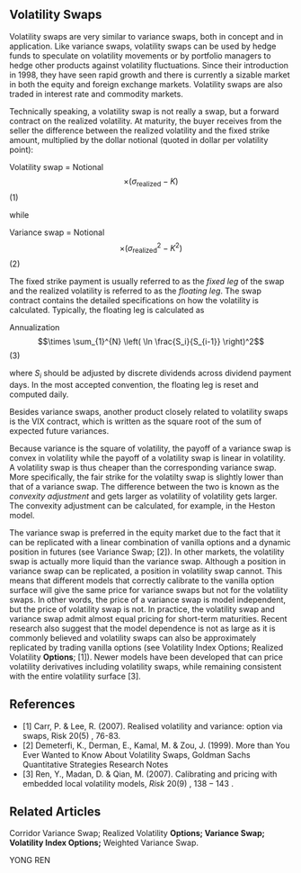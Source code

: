 ## Volatility Swaps

Volatility swaps are very similar to variance swaps, both in concept and in application. Like variance swaps, volatility swaps can be used by hedge funds to speculate on volatility movements or by portfolio managers to hedge other products against volatility fluctuations. Since their introduction in 1998, they have seen rapid growth and there is currently a sizable market in both the equity and foreign exchange markets. Volatility swaps are also traded in interest rate and commodity markets.

Technically speaking, a volatility swap is not really a swap, but a forward contract on the realized volatility. At maturity, the buyer receives from the seller the difference between the realized volatility and the fixed strike amount, multiplied by the dollar notional (quoted in dollar per volatility point):

Volatility swap = Notional 
$$\times (\sigma_{\text{realized}} - K)$$
 (1)

while

Variance swap = Notional 
$$\times (\sigma_{\text{realized}}^2 - K^2)$$
 (2)

The fixed strike payment is usually referred to as the *fixed leg* of the swap and the realized volatility is referred to as the *floating leg*. The swap contract contains the detailed specifications on how the volatility is calculated. Typically, the floating leg is calculated as

Annualization 
$$\times \sum_{1}^{N} \left( \ln \frac{S_i}{S_{i-1}} \right)^2$$
 (3)

where  $S_i$  should be adjusted by discrete dividends across dividend payment days. In the most accepted convention, the floating leg is reset and computed daily.

Besides variance swaps, another product closely related to volatility swaps is the VIX contract, which is written as the square root of the sum of expected future variances.

Because variance is the square of volatility, the payoff of a variance swap is convex in volatility while the payoff of a volatility swap is linear in volatility. A volatility swap is thus cheaper than the corresponding variance swap. More specifically, the fair strike for the volatilty swap is slightly lower than that of a variance swap. The difference between the two is known as the *convexity adjustment* and gets larger as volatility of volatility gets larger. The convexity adjustment can be calculated, for example, in the Heston model.

The variance swap is preferred in the equity market due to the fact that it can be replicated with a linear combination of vanilla options and a dynamic position in futures (see Variance Swap; [2]). In other markets, the volatility swap is actually more liquid than the variance swap. Although a position in variance swap can be replicated, a position in volatility swap cannot. This means that different models that correctly calibrate to the vanilla option surface will give the same price for variance swaps but not for the volatility swaps. In other words, the price of a variance swap is model independent, but the price of volatility swap is not. In practice, the volatility swap and variance swap admit almost equal pricing for short-term maturities. Recent research also suggest that the model dependence is not as large as it is commonly believed and volatility swaps can also be approximately replicated by trading vanilla options (see Volatility Index Options; Realized Volatility **Options**; [1]). Newer models have been developed that can price volatility derivatives including volatility swaps, while remaining consistent with the entire volatility surface [3].

## References

- [1] Carr, P. & Lee, R. (2007). Realised volatility and variance: option via swaps, Risk  $20(5)$ , 76-83.
- [2] Demeterfi, K., Derman, E., Kamal, M. & Zou, J. (1999). More than You Ever Wanted to Know About Volatility Swaps, Goldman Sachs Quantitative Strategies Research Notes
- [3] Ren, Y., Madan, D. & Qian, M. (2007). Calibrating and pricing with embedded local volatility models,  $Risk\ 20(9)$ ,  $138 - 143$ .

## **Related Articles**

Corridor Variance Swap; Realized Volatility **Options; Variance Swap; Volatility Index Options;** Weighted Variance Swap.

YONG REN